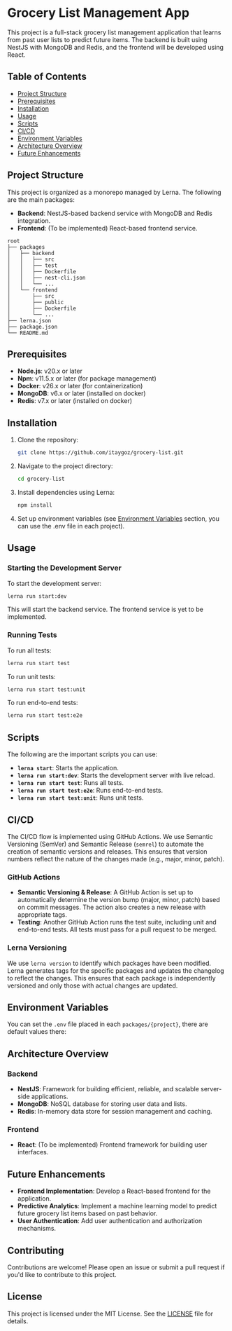 # Grocery List Management App

This project is a full-stack grocery list management application that learns from past user lists to predict future items. The backend is built using NestJS with MongoDB and Redis, and the frontend will be developed using React.

## Table of Contents

- [Project Structure](#project-structure)
- [Prerequisites](#prerequisites)
- [Installation](#installation)
- [Usage](#usage)
- [Scripts](#scripts)
- [CI/CD](#cicd)
- [Environment Variables](#environment-variables)
- [Architecture Overview](#architecture-overview)
- [Future Enhancements](#future-enhancements)

## Project Structure

This project is organized as a monorepo managed by Lerna. The following are the main packages:

- **Backend**: NestJS-based backend service with MongoDB and Redis integration.
- **Frontend**: (To be implemented) React-based frontend service.

```plaintext
root
├── packages
│   ├── backend
│   │   ├── src
│   │   ├── test
│   │   ├── Dockerfile
│   │   ├── nest-cli.json
│   │   └── ...
│   └── frontend
│       ├── src
│       ├── public
│       ├── Dockerfile
│       └── ...
├── lerna.json
├── package.json
└── README.md
```

## Prerequisites

- **Node.js**: v20.x or later
- **Npm**: v11.5.x or later (for package management)
- **Docker**: v26.x or later (for containerization)
- **MongoDB**: v6.x or later (installed on docker)
- **Redis**: v7.x or later (installed on docker)

## Installation

1. Clone the repository:

    ```bash
    git clone https://github.com/itaygoz/grocery-list.git
    ```

2. Navigate to the project directory:

    ```bash
    cd grocery-list
    ```

3. Install dependencies using Lerna:

    ```bash
    npm install
    ```

4. Set up environment variables (see [Environment Variables](#environment-variables) section, you can use the .env file in each project).

## Usage

### Starting the Development Server

To start the development server:

```bash
lerna run start:dev
```

This will start the backend service. The frontend service is yet to be implemented.

### Running Tests

To run all tests:

```bash
lerna run start test
```

To run unit tests:

```bash
lerna run start test:unit
```

To run end-to-end tests:

```bash
lerna run start test:e2e
```

## Scripts

The following are the important scripts you can use:

- **`lerna start`**: Starts the application.
- **`lerna run start:dev`**: Starts the development server with live reload.
- **`lerna run start test`**: Runs all tests.
- **`lerna run start test:e2e`**: Runs end-to-end tests.
- **`lerna run start test:unit`**: Runs unit tests.

## CI/CD

The CI/CD flow is implemented using GitHub Actions. We use Semantic Versioning (SemVer) and Semantic Release (`semrel`) to automate the creation of semantic versions and releases. This ensures that version numbers reflect the nature of the changes made (e.g., major, minor, patch).

### GitHub Actions

- **Semantic Versioning & Release**: A GitHub Action is set up to automatically determine the version bump (major, minor, patch) based on commit messages. The action also creates a new release with appropriate tags.
- **Testing**: Another GitHub Action runs the test suite, including unit and end-to-end tests. All tests must pass for a pull request to be merged.

### Lerna Versioning

We use `lerna version` to identify which packages have been modified. Lerna generates tags for the specific packages and updates the changelog to reflect the changes. This ensures that each package is independently versioned and only those with actual changes are updated.

## Environment Variables

You can set the `.env` file placed in each `packages/{project}`, there are default values there:

## Architecture Overview

### Backend

- **NestJS**: Framework for building efficient, reliable, and scalable server-side applications.
- **MongoDB**: NoSQL database for storing user data and lists.
- **Redis**: In-memory data store for session management and caching.

### Frontend

- **React**: (To be implemented) Frontend framework for building user interfaces.

## Future Enhancements

- **Frontend Implementation**: Develop a React-based frontend for the application.
- **Predictive Analytics**: Implement a machine learning model to predict future grocery list items based on past behavior.
- **User Authentication**: Add user authentication and authorization mechanisms.

## Contributing

Contributions are welcome! Please open an issue or submit a pull request if you'd like to contribute to this project.

## License

This project is licensed under the MIT License. See the [LICENSE](LICENSE) file for details.
